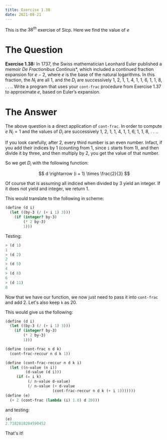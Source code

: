 ```yaml
---
title: Exercise 1.38
date: 2021-08-21
---
```


This is the $38^{th}$ exercise of Sicp. Here we find the value of $e$

# The Question

**Exercise 1.38:** In 1737, the Swiss mathematician Leonhard
Euler published a memoir *De Fractionibus Continuis**, which
included a continued fraction expansion for $e − 2$, where
$e$ is the base of the natural logarithms. In this fraction, the
$N_{i}$ are all 1, and the $D_{i}$ are successively 1, 2, 1, 1, 4, 1, 1,
6, 1, 1, 8, . . .. Write a program that uses your `cont-frac`
procedure from Exercise 1.37 to approximate $e$, based on
Euler’s expansion.

# The Answer

The above question is a direct application of `cont-frac`. In order
to compute $e$ $N_{i} = 1$ and the values of $D_{i}$ are successively
1, 2, 1, 1, 4, 1, 1, 6, 1, 1, 8, . . ..

If you look carefully, after 2, every third number is an even number.
Infact, if you add their indices by 1 (counting from 1, since `i` starts from 1),
and then divide it by three, and then multiply by 2, you get the value of that
number.

So we get $D_{i}$ with the following function:

$$
d \rightarrow (i + 1) \times \frac{2}{3}
$$


Of course that is assuming all indiced when divided by 3 yield an integer.
If it does not yield and integer, we return 1.

This would translate to the following in scheme:

```scheme
(define (d i)
  (let ((by-3 (/ (+ i 1) 3)))
    (if (integer? by-3)
        (* 2 by-3)
        1)))
```

Testing: 

```scheme
> (d 1)
1
> (d 2)
2
> (d 5)
4
> (d 8)
6
> (d 11)
8
```

Now that we have our function, we now just need to pass it into `cont-frac` and add 2.
Let's also keep `k` as 20.

This would give us the following:

```scheme
(define (d i)
  (let ((by-3 (/ (+ i 1) 3)))
    (if (integer? by-3)
        (* 2 by-3)
        1)))

(define (cont-frac n d k)
  (cont-frac-reccur n d k 1))

(define (cont-frac-reccur n d k i)
  (let ((n-value (n i))
         (d-value (d i)))
     (if (= i k)
          (/ n-value d-value)
          (/ n-value (+ d-value
                     (cont-frac-reccur n d k (+ i 1)))))))
(define (e)
  (+ 2 (cont-frac (lambda (i) 1.0) d 20)))
```

and testing:

```scheme
(e)
2.7182818284590452
```

That's it!

